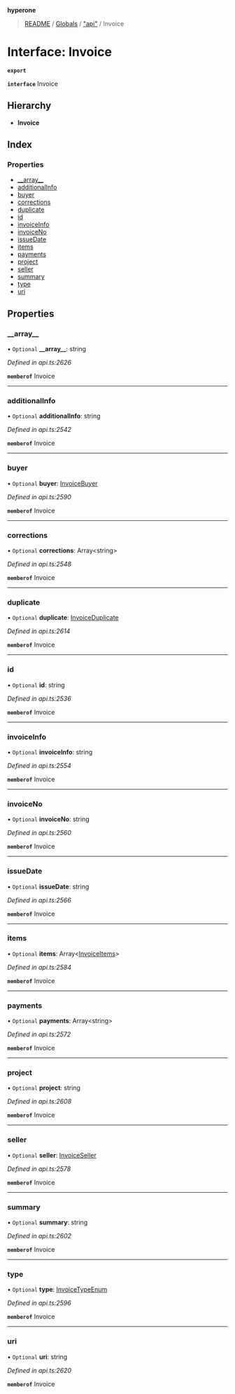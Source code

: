**hyperone**

> [README](../README.md) / [Globals](../globals.md) / ["api"](../modules/_api_.md) / Invoice

# Interface: Invoice

**`export`** 

**`interface`** Invoice

## Hierarchy

* **Invoice**

## Index

### Properties

* [\_\_array\_\_](_api_.invoice.md#__array__)
* [additionalInfo](_api_.invoice.md#additionalinfo)
* [buyer](_api_.invoice.md#buyer)
* [corrections](_api_.invoice.md#corrections)
* [duplicate](_api_.invoice.md#duplicate)
* [id](_api_.invoice.md#id)
* [invoiceInfo](_api_.invoice.md#invoiceinfo)
* [invoiceNo](_api_.invoice.md#invoiceno)
* [issueDate](_api_.invoice.md#issuedate)
* [items](_api_.invoice.md#items)
* [payments](_api_.invoice.md#payments)
* [project](_api_.invoice.md#project)
* [seller](_api_.invoice.md#seller)
* [summary](_api_.invoice.md#summary)
* [type](_api_.invoice.md#type)
* [uri](_api_.invoice.md#uri)

## Properties

### \_\_array\_\_

• `Optional` **\_\_array\_\_**: string

*Defined in api.ts:2626*

**`memberof`** Invoice

___

### additionalInfo

• `Optional` **additionalInfo**: string

*Defined in api.ts:2542*

**`memberof`** Invoice

___

### buyer

• `Optional` **buyer**: [InvoiceBuyer](_api_.invoicebuyer.md)

*Defined in api.ts:2590*

**`memberof`** Invoice

___

### corrections

• `Optional` **corrections**: Array\<string>

*Defined in api.ts:2548*

**`memberof`** Invoice

___

### duplicate

• `Optional` **duplicate**: [InvoiceDuplicate](_api_.invoiceduplicate.md)

*Defined in api.ts:2614*

**`memberof`** Invoice

___

### id

• `Optional` **id**: string

*Defined in api.ts:2536*

**`memberof`** Invoice

___

### invoiceInfo

• `Optional` **invoiceInfo**: string

*Defined in api.ts:2554*

**`memberof`** Invoice

___

### invoiceNo

• `Optional` **invoiceNo**: string

*Defined in api.ts:2560*

**`memberof`** Invoice

___

### issueDate

• `Optional` **issueDate**: string

*Defined in api.ts:2566*

**`memberof`** Invoice

___

### items

• `Optional` **items**: Array\<[InvoiceItems](_api_.invoiceitems.md)>

*Defined in api.ts:2584*

**`memberof`** Invoice

___

### payments

• `Optional` **payments**: Array\<string>

*Defined in api.ts:2572*

**`memberof`** Invoice

___

### project

• `Optional` **project**: string

*Defined in api.ts:2608*

**`memberof`** Invoice

___

### seller

• `Optional` **seller**: [InvoiceSeller](_api_.invoiceseller.md)

*Defined in api.ts:2578*

**`memberof`** Invoice

___

### summary

• `Optional` **summary**: string

*Defined in api.ts:2602*

**`memberof`** Invoice

___

### type

• `Optional` **type**: [InvoiceTypeEnum](../enums/_api_.invoicetypeenum.md)

*Defined in api.ts:2596*

**`memberof`** Invoice

___

### uri

• `Optional` **uri**: string

*Defined in api.ts:2620*

**`memberof`** Invoice

